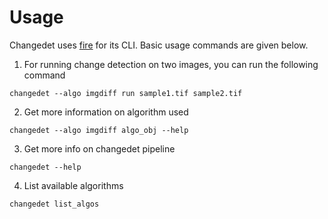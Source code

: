 <h1> Usage </h1>

Changedet uses [fire](https://github.com/google/python-fire) for its CLI. Basic usage commands are given below.


1. For running change detection on two images, you can run the following command

```
changedet --algo imgdiff run sample1.tif sample2.tif
```

2. Get more information on algorithm used

```
changedet --algo imgdiff algo_obj --help
```

3. Get more info on changedet pipeline

```
changedet --help
```

4. List available algorithms

```
changedet list_algos
```